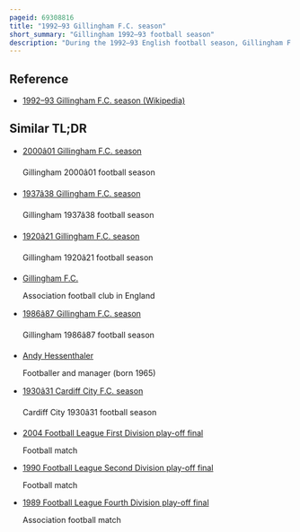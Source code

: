 ```yaml
---
pageid: 69308816
title: "1992–93 Gillingham F.C. season"
short_summary: "Gillingham 1992–93 football season"
description: "During the 1992–93 English football season, Gillingham F. C. The third Division of the Football League was the fourth Tier of the english Football System. It was the 61st Season in which Gillingham participated in the Football League and the 43rd since the Club was voted back into the League in 1950. By october the Team was close to the Bottom of the third Division and Damien Richardson was dismissed from his Position as Club Manager. Glenn Roeder was appointed as his Replacement as Player-Manager. Gillingham's Performances remained poor and with two Games remaining Gillingham faced the Possibility of finishing Bottom of the League Table and being relegated from the Football League. However Gillingham's Victory against Halifax Town in the penultimate Game of the Season ensured that it would also compete in the third Division the Following Season. Roeder resigned after less than nine Months as Manager."
---
```


## Reference

- [1992–93 Gillingham F.C. season (Wikipedia)](https://en.wikipedia.org/?curid=69308816)

## Similar TL;DR

- [2000â01 Gillingham F.C. season](/tldr/en/200001-gillingham-fc-season)

  Gillingham 2000â01 football season

- [1937â38 Gillingham F.C. season](/tldr/en/193738-gillingham-fc-season)

  Gillingham 1937â38 football season

- [1920â21 Gillingham F.C. season](/tldr/en/192021-gillingham-fc-season)

  Gillingham 1920â21 football season

- [Gillingham F.C.](/tldr/en/gillingham-fc)

  Association football club in England

- [1986â87 Gillingham F.C. season](/tldr/en/198687-gillingham-fc-season)

  Gillingham 1986â87 football season

- [Andy Hessenthaler](/tldr/en/andy-hessenthaler)

  Footballer and manager (born 1965)

- [1930â31 Cardiff City F.C. season](/tldr/en/193031-cardiff-city-fc-season)

  Cardiff City 1930â31 football season

- [2004 Football League First Division play-off final](/tldr/en/2004-football-league-first-division-play-off-final)

  Football match

- [1990 Football League Second Division play-off final](/tldr/en/1990-football-league-second-division-play-off-final)

  Football match

- [1989 Football League Fourth Division play-off final](/tldr/en/1989-football-league-fourth-division-play-off-final)

  Association football match
